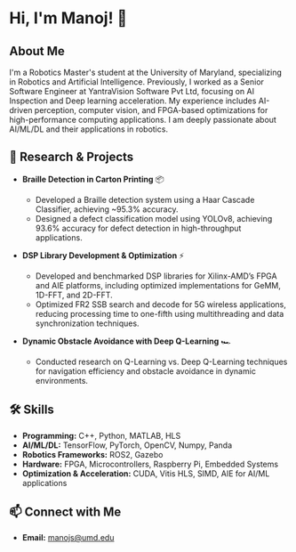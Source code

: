 # Hi, I'm Manoj! 👋

## About Me
I'm a Robotics Master's student at the University of Maryland, specializing in Robotics and Artificial Intelligence.
Previously, I worked as a Senior Software Engineer at YantraVision Software Pvt Ltd, focusing on AI Inspection and Deep learning acceleration. My experience includes AI-driven perception, computer vision, and FPGA-based optimizations for high-performance computing applications. I am deeply passionate about AI/ML/DL and their applications in robotics.

## 🔬 Research & Projects
- **Braille Detection in Carton Printing** 📦  
    - Developed a Braille detection system using a Haar Cascade Classifier, achieving ~95.3% accuracy.  
    - Designed a defect classification model using YOLOv8, achieving 93.6% accuracy for defect detection in high-throughput applications.

- **DSP Library Development & Optimization** ⚡  
    - Developed and benchmarked DSP libraries for Xilinx-AMD’s FPGA and AIE platforms, including optimized implementations for GeMM, 1D-FFT, and 2D-FFT.  
    - Optimized FR2 SSB search and decode for 5G wireless applications, reducing processing time to one-fifth using multithreading and data synchronization techniques.

- **Dynamic Obstacle Avoidance with Deep Q-Learning** 🏎️  
    - Conducted research on Q-Learning vs. Deep Q-Learning techniques for navigation efficiency and obstacle avoidance in dynamic environments.


## 🛠️ Skills
- **Programming:** C++, Python, MATLAB, HLS
- **AI/ML/DL:** TensorFlow, PyTorch, OpenCV, Numpy, Panda
- **Robotics Frameworks:** ROS2, Gazebo
- **Hardware:** FPGA, Microcontrollers, Raspberry Pi, Embedded Systems
- **Optimization & Acceleration:** CUDA, Vitis HLS, SIMD, AIE for AI/ML applications

## 📫 Connect with Me
- **Email:** manojs@umd.edu

